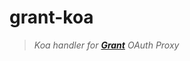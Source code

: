 
# grant-koa

> _Koa handler for **[Grant][grant]** OAuth Proxy_


  [grant]: https://github.com/simov/grant

